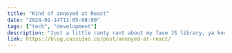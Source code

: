 ```yaml
---
title: "Kind of annoyed at React"
date: "2024-01-14T11:05-08:00"
tags: ["tech", "development"]
description: "Just a little ranty rant about my fave JS library, ya know."
link: https://blog.cassidoo.co/post/annoyed-at-react/
---
```

